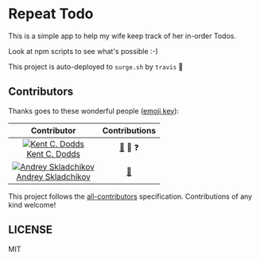 # Repeat Todo

This is a simple app to help my wife keep track of her in-order Todos.

Look at npm scripts to see what's possible :-)

This project is auto-deployed to `surge.sh` by `travis` 🎉

## Contributors

Thanks goes to these wonderful people ([emoji key](https://github.com/kentcdodds/all-contributors#emoji-key)):

Contributor | Contributions
:---: | :---:
[![Kent C. Dodds](https://avatars1.githubusercontent.com/u/1500684?s=130)<br />Kent C. Dodds](http://kentcdodds.com) | [📖](https://github.com/kentcdodds/repeat-todo/commits?author=kentcdodds) 👀 ❓
[![Andrey Skladchikov](https://avatars3.githubusercontent.com/u/4318513?s=130)<br />Andrey Skladchikov](https://github.com/huston007) | [📖](https://github.com/kentcdodds/repeat-todo/commits?author=huston007)

This project follows the [all-contributors](https://github.com/kentcdodds/all-contributors) specification.
Contributions of any kind welcome!

## LICENSE

MIT

